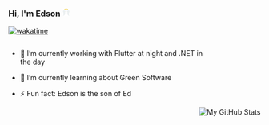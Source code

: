 ### Hi, I'm Edson <img  height="15" align="top" title="hi" alt="" src="./logo/favicon.svg" />

[![wakatime](https://wakatime.com/badge/user/36267bd8-e4c9-4b4e-8e59-93fd006acaf6.svg)](https://wakatime.com/@36267bd8-e4c9-4b4e-8e59-93fd006acaf6)


<div>
  <div style="float:left; width:400px" >

  - 🔭 I’m currently working with Flutter at night and .NET in the day

  - 🌱 I’m currently learning about Green Software

  - ⚡ Fun fact: Edson is the son of Ed

  </div>
  
  <div style="float:right">
    <img height="180em" alt="My GitHub Stats" src="https://github-readme-stats.vercel.app/api/top-langs/?username=edsonaf&langs_count=8&layout=compact&hide_border=true&bg_color=00000000&text_color=3498db&&count_private=false&include_all_commits=true" />
  </div>
</div>